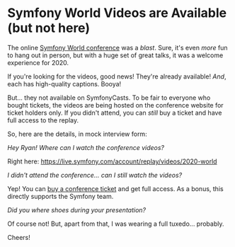 # Symfony World Videos are Available (but not here)

The online [Symfony World conference](https://live.symfony.com/2020-world/) was
a *blast*. Sure, it's even *more* fun to hang out in person, but with a huge set of
great talks, it was a welcome experience for 2020.

If you're looking for the videos, good news! They're already available! *And*,
each has high-quality captions. Booya!

But... they not available on SymfonyCasts. To be fair to everyone who bought tickets,
the videos are being hosted on the conference website for ticket holders only. If
you didn't attend, you can *still* buy a ticket and have full access to the replay.

So, here are the details, in mock interview form:

*Hey Ryan! Where can I watch the conference videos?*

Right here: https://live.symfony.com/account/replay/videos/2020-world

*I didn't attend the conference... can I still watch the videos?*

Yep! You can [buy a conference ticket](https://live.symfony.com/2020-world/registration/) and get full access. As a bonus, this directly supports the Symfony team.

*Did you where shoes during your presentation?*

Of course not! But, apart from that, I was wearing a full tuxedo... probably.

Cheers!
